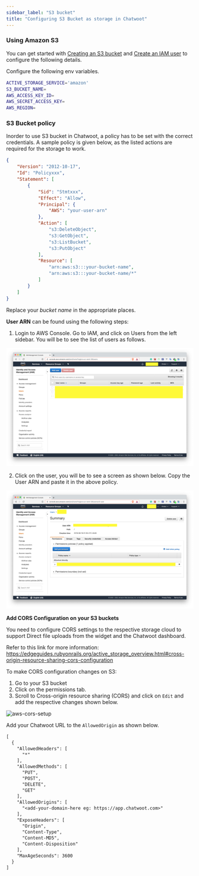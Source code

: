 ```yaml
---
sidebar_label: "S3 bucket"
title: "Configuring S3 Bucket as storage in Chatwoot"
---
```


### Using Amazon S3

You can get started with [Creating an S3 bucket](https://docs.aws.amazon.com/AmazonS3/latest/gsg/CreatingABucket.html) and [Create an IAM user](https://docs.aws.amazon.com/IAM/latest/UserGuide/id_users_create.html) to configure the following details.

Configure the following env variables.

```bash
ACTIVE_STORAGE_SERVICE='amazon'
S3_BUCKET_NAME=
AWS_ACCESS_KEY_ID=
AWS_SECRET_ACCESS_KEY=
AWS_REGION=
```

### S3 Bucket policy

Inorder to use S3 bucket in Chatwoot, a policy has to be set with the correct credentials. A sample policy is given below, as the listed actions are required for the storage to work.

```json
{
    "Version": "2012-10-17",
    "Id": "Policyxxx",
    "Statement": [
        {
            "Sid": "Stmtxxx",
            "Effect": "Allow",
            "Principal": {
                "AWS": "your-user-arn"
            },
            "Action": [
                "s3:DeleteObject",
                "s3:GetObject",
                "s3:ListBucket",
                "s3:PutObject"
            ],
            "Resource": [
                "arn:aws:s3:::your-bucket-name",
                "arn:aws:s3:::your-bucket-name/*"
            ]
        }
    ]
}
```

Replace your *bucket name* in the appropriate places.

**User ARN** can be found using the following steps:

1. Login to AWS Console. Go to IAM, and click on Users from the left sidebar. You will be to see the list of users as follows.

![s3-users-list](./images/s3-users-list.png)

2. Click on the user, you will be to see a screen as shown below. Copy the User ARN and paste it in the above policy.

![user-arn](./images/user-arn.png)

**Add CORS Configuration on your S3 buckets**

You need to configure CORS settings to the respective storage cloud to support Direct file uploads from the widget and the Chatwoot dashboard.

Refer to this link for more information: https://edgeguides.rubyonrails.org/active_storage_overview.html#cross-origin-resource-sharing-cors-configuration

To make CORS configuration changes on S3:

1. Go to your S3 bucket
2. Click on the permissions tab.
3. Scroll to Cross-origin resource sharing (CORS) and click on `Edit` and add the respective changes shown below.

![aws-cors-setup](./images/aws-cors-setup.png)

Add your Chatwoot URL to the `AllowedOrigin` as shown below.

```
[
  {
    "AllowedHeaders": [
      "*"
    ],
    "AllowedMethods": [
      "PUT",
      "POST",
      "DELETE",
      "GET"
    ],
    "AllowedOrigins": [
      "<add-your-domain-here eg: https://app.chatwoot.com>"
    ],
    "ExposeHeaders": [
      "Origin",
      "Content-Type",
      "Content-MD5",
      "Content-Disposition"
    ],
    "MaxAgeSeconds": 3600
  }
]
```

